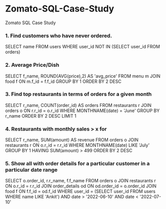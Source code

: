 # Zomato-SQL-Case-Study
Zomato SQL Case Study

### 1. Find customers who have never ordered. 

SELECT name 
FROM users
WHERE user_id NOT IN (SELECT user_id FROM orders)

### 2. Average Price/Dish

SELECT f_name, ROUND(AVG(price),2) AS 'avg_price'
FROM menu m
JOIN food f
ON m.f_id = f.f_id
GROUP BY 1
ORDER BY 2 DESC

### 3. Find top restaurants in terms of orders for a given month

SELECT r_name, COUNT(order_id) AS orders
FROM restaurants r
JOIN orders o 
ON r.r_id = o.r_id
WHERE MONTHNAME(date) = 'June'
GROUP BY r_name
ORDER BY 2 DESC
LIMIT 1

### 4. Restaurants with monthly sales > x for

SELECT r_name, SUM(amount) AS revenue
FROM orders o
JOIN restaurants r
ON o.r_id = r.r_id
WHERE MONTHNAME(date) LIKE 'July' 
GROUP BY 1
HAVING SUM(amount) > 499
ORDER BY 2 DESC

### 5. Show all with order details for a particular customer in a particular date range

SELECT o.order_id, r.r_name, f.f_name
FROM orders o
JOIN restaurants r
ON o.r_id = r.r_id
JOIN order_details od
ON od.order_id = o.order_id
JOIN food f
ON f.f_id = od.f_id
WHERE user_id = (SELECT user_id FROM users
                 WHERE name LIKE 'Ankit')
AND date > '2022-06-10' AND date < '2022-07-10'

